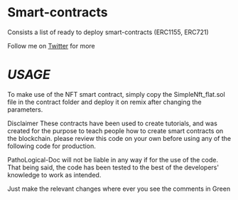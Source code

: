 # Smart-contracts
Consists a list of ready to deploy smart-contracts (ERC1155, ERC721)

Follow me on [Twitter](https://twitter.com/Logical__Block) for more

# _USAGE_


To make use of the NFT smart contract, simply copy the SimpleNft_flat.sol file in the contract folder and deploy it on remix after changing the parameters.

Disclaimer
These contracts have been used to create tutorials,
and was created for the purpose to teach people
how to create smart contracts on the blockchain.
please review this code on your own before using any of
the following code for production.

PathoLogical-Doc will not be liable in any way if for the use
of the code. That being said, the code has been tested
to the best of the developers' knowledge to work as intended.


Just make the relevant changes where ever you see the comments in Green
